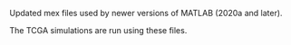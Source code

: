 Updated mex files used by newer versions of MATLAB (2020a and later).

The TCGA simulations are run using these files.
